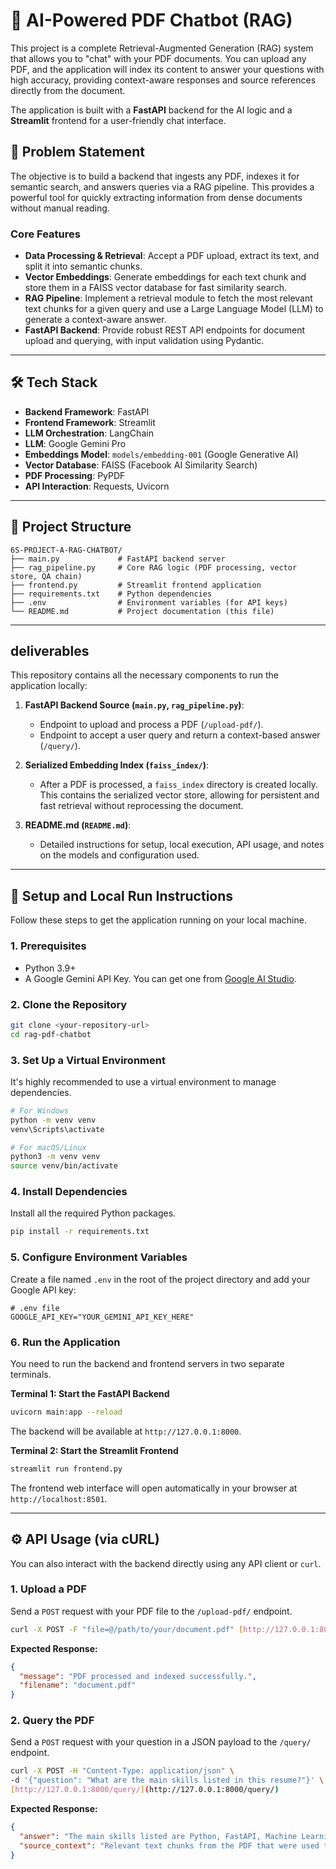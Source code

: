 # 🤖 AI-Powered PDF Chatbot (RAG)

This project is a complete Retrieval-Augmented Generation (RAG) system that allows you to "chat" with your PDF documents. You can upload any PDF, and the application will index its content to answer your questions with high accuracy, providing context-aware responses and source references directly from the document.

The application is built with a **FastAPI** backend for the AI logic and a **Streamlit** frontend for a user-friendly chat interface.

## 🎯 Problem Statement

The objective is to build a backend that ingests any PDF, indexes it for semantic search, and answers queries via a RAG pipeline. This provides a powerful tool for quickly extracting information from dense documents without manual reading.

### Core Features

- **Data Processing & Retrieval**: Accept a PDF upload, extract its text, and split it into semantic chunks.
- **Vector Embeddings**: Generate embeddings for each text chunk and store them in a FAISS vector database for fast similarity search.
- **RAG Pipeline**: Implement a retrieval module to fetch the most relevant text chunks for a given query and use a Large Language Model (LLM) to generate a context-aware answer.
- **FastAPI Backend**: Provide robust REST API endpoints for document upload and querying, with input validation using Pydantic.

---

## 🛠️ Tech Stack

- **Backend Framework**: FastAPI
- **Frontend Framework**: Streamlit
- **LLM Orchestration**: LangChain
- **LLM**: Google Gemini Pro
- **Embeddings Model**: `models/embedding-001` (Google Generative AI)
- **Vector Database**: FAISS (Facebook AI Similarity Search)
- **PDF Processing**: PyPDF
- **API Interaction**: Requests, Uvicorn

---

## 📂 Project Structure

```
6S-PROJECT-A-RAG-CHATBOT/
├── main.py             # FastAPI backend server
├── rag_pipeline.py     # Core RAG logic (PDF processing, vector store, QA chain)
├── frontend.py         # Streamlit frontend application
├── requirements.txt    # Python dependencies
├── .env                # Environment variables (for API keys)
└── README.md           # Project documentation (this file)
```

---

## deliverables

This repository contains all the necessary components to run the application locally:

1.  **FastAPI Backend Source (`main.py`, `rag_pipeline.py`)**:

    - Endpoint to upload and process a PDF (`/upload-pdf/`).
    - Endpoint to accept a user query and return a context-based answer (`/query/`).

2.  **Serialized Embedding Index (`faiss_index/`)**:

    - After a PDF is processed, a `faiss_index` directory is created locally. This contains the serialized vector store, allowing for persistent and fast retrieval without reprocessing the document.

3.  **README.md (`README.md`)**:
    - Detailed instructions for setup, local execution, API usage, and notes on the models and configuration used.

---

## 🚀 Setup and Local Run Instructions

Follow these steps to get the application running on your local machine.

### 1. Prerequisites

- Python 3.9+
- A Google Gemini API Key. You can get one from [Google AI Studio](https://aistudio.google.com/app/apikey).

### 2. Clone the Repository

```bash
git clone <your-repository-url>
cd rag-pdf-chatbot
```

### 3. Set Up a Virtual Environment

It's highly recommended to use a virtual environment to manage dependencies.

```bash
# For Windows
python -m venv venv
venv\Scripts\activate

# For macOS/Linux
python3 -m venv venv
source venv/bin/activate
```

### 4. Install Dependencies

Install all the required Python packages.

```bash
pip install -r requirements.txt
```

### 5. Configure Environment Variables

Create a file named `.env` in the root of the project directory and add your Google API key:

```
# .env file
GOOGLE_API_KEY="YOUR_GEMINI_API_KEY_HERE"
```

### 6. Run the Application

You need to run the backend and frontend servers in two separate terminals.

**Terminal 1: Start the FastAPI Backend**

```bash
uvicorn main:app --reload
```

The backend will be available at `http://127.0.0.1:8000`.

**Terminal 2: Start the Streamlit Frontend**

```bash
streamlit run frontend.py
```

The frontend web interface will open automatically in your browser at `http://localhost:8501`.

---

## ⚙️ API Usage (via cURL)

You can also interact with the backend directly using any API client or `curl`.

### 1. Upload a PDF

Send a `POST` request with your PDF file to the `/upload-pdf/` endpoint.

```bash
curl -X POST -F "file=@/path/to/your/document.pdf" [http://127.0.0.1:8000/upload-pdf/](http://127.0.0.1:8000/upload-pdf/)
```

**Expected Response:**

```json
{
  "message": "PDF processed and indexed successfully.",
  "filename": "document.pdf"
}
```

### 2. Query the PDF

Send a `POST` request with your question in a JSON payload to the `/query/` endpoint.

```bash
curl -X POST -H "Content-Type: application/json" \
-d '{"question": "What are the main skills listed in this resume?"}' \
[http://127.0.0.1:8000/query/](http://127.0.0.1:8000/query/)
```

**Expected Response:**

```json
{
  "answer": "The main skills listed are Python, FastAPI, Machine Learning, and Natural Language Processing.",
  "source_context": "Relevant text chunks from the PDF that were used to generate the answer..."
}
```
